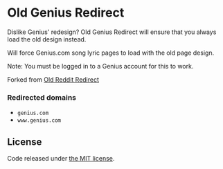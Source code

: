 # Old Genius Redirect

Dislike Genius' redesign? Old Genius Redirect will ensure that you always load the old design instead.

Will force Genius.com song lyric pages to load with the old page design.  

Note: You must be logged in to a Genius account for this to work.

Forked from [Old Reddit Redirect](https://github.com/tom-james-watson/old-reddit-redirect)

### Redirected domains

- `genius.com`
- `www.genius.com`

## License

Code released under [the MIT license](LICENSE.txt).
